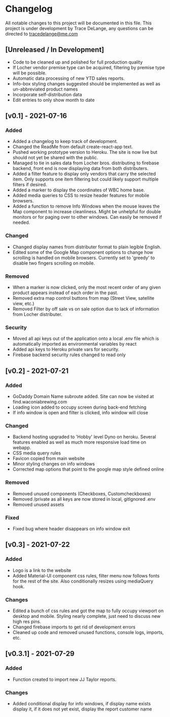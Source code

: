 # Changelog
All notable changes to this project will be documented in this file.
This project is under development by Trace DeLange, any questions can be directed to tracedelange@me.com

## [Unreleased / In Development]
- Code to be cleaned up and polished for full production quality
- If Locher vendor premise type can be acquired, filtering by premise type will be possible.
- Automatic data processing of new YTD sales reports.
- Info-box styling changes suggested should be implemented as well as un-abbreviated product names
- Incorporate self-distribution data
- Edit entries to only show month to date

## [v0.1] - 2021-07-16
### Added
- Added a changelog to keep track of development.
- Changed the ReadMe from default create-react-app text.
- Pushed working prototype version to Heroku. The site is now live but should not yet be shared with the public.
- Managed to tie in sales data from Locher bros. distributing to firebase backend, front end is now displaying data from both distributers.
- Added a filter feature to display only vendors that carry the selected item. Only supports one item filtering but could likely support multiple filters if desired.
- Added a marker to display the coordinates of WBC home base.
- Added media queries to CSS to resize header features for mobile browsers.
- Added a function to remove Info Windows when the mouse leaves the Map component to increase cleanliness. Might be unhelpful for double monitors or for paging over to other windows. Can easily be removed if needed.

### Changed
- Changed display names from distributer format to plain legible English. 
- Edited some of the Google Map component options to change how scrolling is handled on mobile browsers. Currently set to 'greedy' to disable two fingers scrolling on mobile.

### Removed
- When a marker is now clicked, only the most recent order of any given product appears instead of each order in the past.
- Removed extra map control buttons from map (Street View, satellite view, etc.)
- Removed Filter by off sale vs on sale option due to lack of information from Locher distributer.

### Security
- Moved all api keys out of the application onto a local .env file which is automatically imported as environmental variables by react
- Added api keys to Heroku private vars for security.
- Firebase backend security rules changed to read only



## [v0.2] - 2021-07-21

### Added
- GoDaddy Domain Name subroute added. Site can now be visited at find.waconiabrewing.com
- Loading icon added to occupy screen during back-end fetching
- If info window is open and filter is clicked, info window will close

### Changed
- Backend hosting upgraded to 'Hobby' level Dyno on heroku. Several features enabled as well as much more responsive load time on webapp.
- CSS media query rules
- Favicon copied from main website
- Minor styling changes on info windows
- Corrected map options that point to the google map style defined online
### Removed
- Removed unused components (Checkboxes, Customcheckboxes)
- Removed /private as all keys are now stored in local, gitIgnored .env
- Removed unused assets

### Fixed
- Fixed bug where header disappears on info window exit


## [v0.3] - 2021-07-22

### Added
- Logo is a link to the website
- Added Material-UI component css rules, filter menu now follows fonts for the rest of the site. Also conditionally resizes using mediaQuery hook.

### Changes
- Edited a bunch of css rules and got the map to fully occupy viewport on desktop and mobile. Styling nearly complete, just need to discuss new high res pins.
- Changed firebase imports to get rid of development errors
- Cleaned up code and removed unused functions, console logs, imports, etc.


## [v0.3.1] - 2021-07-29

### Added
- Function created to import new JJ Taylor reports. 

### Changes 
- Added conditional display for info windows, if display name exists display it, if it does not yet exist, display the report customer name 


